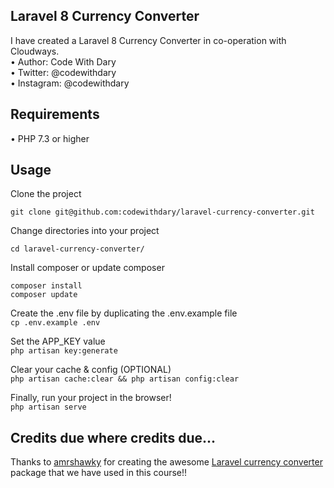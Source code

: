## Laravel 8 Currency Converter
I have created a Laravel 8 Currency Converter in co-operation with Cloudways. <br>
•	Author: Code With Dary <br>
•	Twitter: @codewithdary <br>
•	Instagram: @codewithdary <br>

## Requirements
•	PHP 7.3 or higher

## Usage

Clone the project <br>
```
git clone git@github.com:codewithdary/laravel-currency-converter.git
```

Change directories into your project <br>
```
cd laravel-currency-converter/
```

Install composer or update composer <br>
```
composer install
composer update
```


Create the .env file by duplicating the .env.example file<br>
```cp .env.example .env```
 
Set the APP_KEY value <br>
```php artisan key:generate```

Clear your cache & config (OPTIONAL) <br>
```php artisan cache:clear && php artisan config:clear```

Finally, run your project in the browser! <br>
```php artisan serve```

## Credits due where credits due...
Thanks to [amrshawky](https://github.com/amrshawky) for creating the awesome [Laravel currency converter](https://github.com/amrshawky/laravel-currency) package that we have used in this course!!

